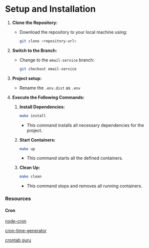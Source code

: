 # Setup and Installation

1. **Clone the Repository:**

   - Download the repository to your local machine using:

     ```bash
     git clone <repository-url>
     ```

2. **Switch to the Branch:**

   - Change to the `email-service` branch:

     ```bash
     git checkout email-service
     ```

3. **Project setup:**
   - Rename the `.env.dist` as `.env`
4. **Execute the Following Commands:**

   1. **Install Dependencies:**

      ```bash
      make install
      ```

      - This command installs all necessary dependencies for the project.

   2. **Start Containers:**

      ```bash
      make up
      ```

      - This command starts all the defined containers.

   3. **Clean Up:**

      ```bash
      make clean
      ```

      - This command stops and removes all running containers.

### Resources

#### Cron

[node-cron](https://www.npmjs.com/package/node-cron)

[cron-time-generator](https://www.npmjs.com/package/cron-time-generator)

[crontab guru](https://crontab.guru/)
